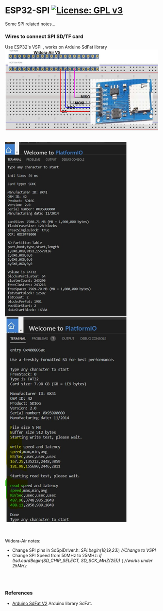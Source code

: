 # ESP32-SPI  [![License: GPL v3](https://img.shields.io/badge/License-GPLv3-blue.svg)](https://www.gnu.org/licenses/gpl-3.0)<br>
Some SPI related notes...
 


### Wires to connect SPI SD/TF card <br>
Use ESP32's VSPI , works on Arduino SdFat library<br>
<img src="pic/ESP32-SD.jpg" width=800 /> &nbsp;&nbsp;&nbsp;<br><br>
<img src="pic/SdInfo.jpg" width=400 /> &nbsp;<img src="pic/SdBench.jpg" width=400 /><br><br>
<br>
<br>
 Widora-Air notes:
 - Change SPI pins in SdSpiDriver.h: _SPI.begin(18,19,23); //Change to VSPI_ <br>
 - Change SPI Speed from 50MHz to 25MHz:  _if (!sd.cardBegin(SD_CHIP_SELECT, SD_SCK_MHZ(25))) {   //works under 25MHz_ <br>

<br>
<br>

### References
  - [Arduino SdFat V2](https://github.com/greiman/SdFat) Arduino library SdFat.

